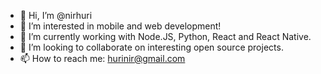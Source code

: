 - 👋 Hi, I’m @nirhuri
- 👀 I’m interested in mobile and web development!
- 🌱 I’m currently working with Node.JS, Python, React and React Native.
- 💞️ I’m looking to collaborate on interesting open source projects.
- 📫 How to reach me: hurinir@gmail.com

<!---
nirhuri/nirhuri is a ✨ special ✨ repository because its `README.md` (this file) appears on your GitHub profile.
You can click the Preview link to take a look at your changes.
--->
